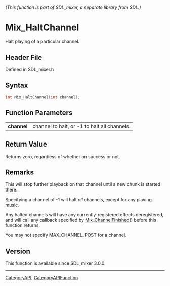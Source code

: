 ###### (This function is part of SDL_mixer, a separate library from SDL.)
# Mix_HaltChannel

Halt playing of a particular channel.

## Header File

Defined in SDL_mixer.h

## Syntax

```c
int Mix_HaltChannel(int channel);

```

## Function Parameters

|                 |                                              |
| --------------- | -------------------------------------------- |
| **channel**     | channel to halt, or -1 to halt all channels. |

## Return Value

Returns zero, regardless of whether on success or not.

## Remarks

This will stop further playback on that channel until a new chunk is
started there.

Specifying a channel of -1 will halt _all_ channels, except for any playing
music.

Any halted channels will have any currently-registered effects
deregistered, and will call any callback specified by
[Mix_ChannelFinished](Mix_ChannelFinished)() before this function returns.

You may not specify MAX_CHANNEL_POST for a channel.

## Version

This function is available since SDL_mixer 3.0.0.

----
[CategoryAPI](CategoryAPI), [CategoryAPIFunction](CategoryAPIFunction)


